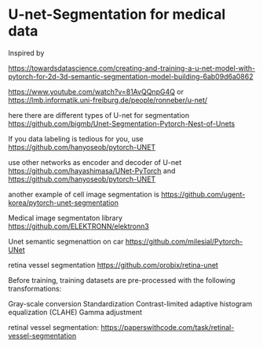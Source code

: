 # U-net-Segmentation for medical data

Inspired by 

https://towardsdatascience.com/creating-and-training-a-u-net-model-with-pytorch-for-2d-3d-semantic-segmentation-model-building-6ab09d6a0862


https://www.youtube.com/watch?v=81AvQQnpG4Q   or https://lmb.informatik.uni-freiburg.de/people/ronneber/u-net/



here there are different types of U-net for segmentation https://github.com/bigmb/Unet-Segmentation-Pytorch-Nest-of-Unets

If you data labeling is tedious for you, use https://github.com/hanyoseob/pytorch-UNET  

use other networks as encoder and decoder of U-net https://github.com/hayashimasa/UNet-PyTorch and  https://github.com/hanyoseob/pytorch-UNET

another example of cell image segmentation is https://github.com/ugent-korea/pytorch-unet-segmentation


Medical image segmentaton library https://github.com/ELEKTRONN/elektronn3


Unet semantic segmenattion on car https://github.com/milesial/Pytorch-UNet


retina vessel segmentation https://github.com/orobix/retina-unet

Before training, training datasets are pre-processed with the following transformations:

Gray-scale conversion
Standardization
Contrast-limited adaptive histogram equalization (CLAHE)
Gamma adjustment

 
retinal vessel segmentation: https://paperswithcode.com/task/retinal-vessel-segmentation


